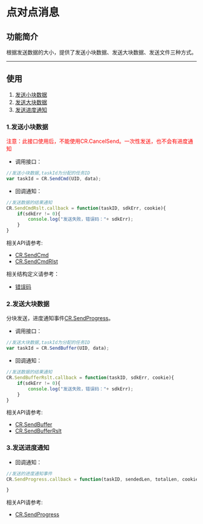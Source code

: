 # 点对点消息

<h2 id=introduction>功能简介</h2>

根据发送数据的大小，提供了发送小块数据、发送大块数据、发送文件三种方式。

-----------

<h2 id=flow>使用</h2>

1. [发送小块数据](#tc_cmd)
1. [发送大块数据](#tc_buffer)
1. [发送进度通知](#tc_progress)

<!-- 
1. [发送文件](#tc_file)
1. [取消发送](#tc_cancel)
 -->

<h3 id=tc_cmd> 1.发送小块数据</h3>

<font color="#FF0000">注意：此接口使用后，不能使用CR.CancelSend。一次性发送，也不会有进度通知</font>

- 调用接口：

```js
//发送小块数据,taskId为分配的任务ID
var taskId = CR.SendCmd(UID, data);
```
- 回调通知：

```js
//发送数据的结果通知
CR.SendCmdRslt.callback = function(taskID, sdkErr, cookie){
	if(sdkErr != 0){
        console.log("发送失败，错误码："+ sdkErr);
    }
}	
```

相关API请参考:
- [CR.SendCmd](API.md#CRVideo_SendCmd)
- [CR.SendCmdRlst](API.md#CRVideo_SendCmdRlst)

相关结构定义请参考：
- [错误码](Constant.html#CRVideo_ERR_DEF)


<h3 id=tc_buffer> 2.发送大块数据</h3>

分块发送，进度通知事件[CR.SendProgress](API.md#CRVideo_SendProgress)。

- 调用接口：

```js
//发送大块数据,taskId为分配的任务ID
var taskId = CR.SendBuffer(UID, data);

```

- 回调通知：

```js
//发送数据的结果通知
CR.SendBufferRslt.callback = function(taskID, sdkErr, cookie){
	if(sdkErr != 0){
        console.log("发送失败，错误码："+ sdkErr);
    }
}

```

相关API请参考:
- [CR.SendBuffer](API.md#CRVideo_SendBuffer)
- [CR.SendBufferRslt](API.md#CRVideo_SendBufferRslt)

<h3 id=tc_progress> 3.发送进度通知</h3>

- 回调通知：

```js
//发送的进度通知事件
CR.SendProgress.callback = function(taskID, sendedLen, totalLen, cookie){

}

```

相关API请参考:
- [CR.SendProgress](API.md#CRVideo_SendProgress)

<!-- 

<h3 id=tc_cancel> 5.取消发送</h3>

- 调用接口：

```js
//取消发送数据,cancelTaskID为要取消的任务ID
var taskId = CRVideo_CancelSend(cancelTaskID);

```

- 回调通知：

```js
//取消发送的结果
CRVideo_CancelSendRlst.callback = function(taskID, sdkErr, cookie)
{
    if(sdkErr != CRVideo_NOERR){
        console.log("取消发送失败，错误码："+ sdkErr);
    }
}

```

相关API请参考:
- [CRVideo_CancelSend](API.md#CRVideo_CancelSend)
- [CRVideo_CancelSendRlst](API.md#CRVideo_CancelSendRlst)


 -->





